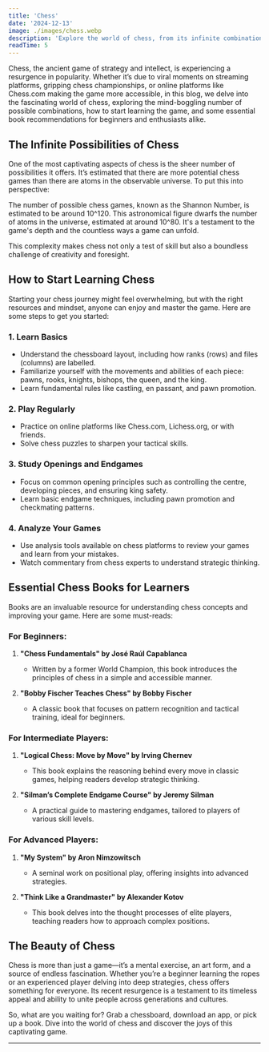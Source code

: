 ```yaml
---
title: 'Chess'
date: '2024-12-13'
image: ./images/chess.webp
description: 'Explore the world of chess, from its infinite combinations to beginner-friendly resources. Learn how to start, find the best books, and master the game of kings!'
readTime: 5
---
```


Chess, the ancient game of strategy and intellect, is experiencing a resurgence in popularity. Whether it’s due to viral moments on streaming platforms, gripping chess championships, or online platforms like Chess.com making the game more accessible, in this blog, we delve into the fascinating world of chess, exploring the mind-boggling number of possible combinations, how to start learning the game, and some essential book recommendations for beginners and enthusiasts alike.

## The Infinite Possibilities of Chess

One of the most captivating aspects of chess is the sheer number of possibilities it offers. It’s estimated that there are more potential chess games than there are atoms in the observable universe. To put this into perspective:

The number of possible chess games, known as the Shannon Number, is estimated to be around 10^120. This astronomical figure dwarfs the number of atoms in the universe, estimated at around 10^80. It's a testament to the game's depth and the countless ways a game can unfold.

This complexity makes chess not only a test of skill but also a boundless challenge of creativity and foresight.

## How to Start Learning Chess

Starting your chess journey might feel overwhelming, but with the right resources and mindset, anyone can enjoy and master the game. Here are some steps to get you started:

### 1. **Learn Basics**

- Understand the chessboard layout, including how ranks (rows) and files (columns) are labelled.
- Familiarize yourself with the movements and abilities of each piece: pawns, rooks, knights, bishops, the queen, and the king.
- Learn fundamental rules like castling, en passant, and pawn promotion.

### 2. **Play Regularly**

- Practice on online platforms like Chess.com, Lichess.org, or with friends.
- Solve chess puzzles to sharpen your tactical skills.

### 3. **Study Openings and Endgames**

- Focus on common opening principles such as controlling the centre, developing pieces, and ensuring king safety.
- Learn basic endgame techniques, including pawn promotion and checkmating patterns.

### 4. **Analyze Your Games**

- Use analysis tools available on chess platforms to review your games and learn from your mistakes.
- Watch commentary from chess experts to understand strategic thinking.

## Essential Chess Books for Learners

Books are an invaluable resource for understanding chess concepts and improving your game. Here are some must-reads:

### For Beginners:

1. **"Chess Fundamentals" by José Raúl Capablanca**

   - Written by a former World Champion, this book introduces the principles of chess in a simple and accessible manner.

2. **"Bobby Fischer Teaches Chess" by Bobby Fischer**
   - A classic book that focuses on pattern recognition and tactical training, ideal for beginners.

### For Intermediate Players:

1. **"Logical Chess: Move by Move" by Irving Chernev**

   - This book explains the reasoning behind every move in classic games, helping readers develop strategic thinking.

2. **"Silman’s Complete Endgame Course" by Jeremy Silman**
   - A practical guide to mastering endgames, tailored to players of various skill levels.

### For Advanced Players:

1. **"My System" by Aron Nimzowitsch**

   - A seminal work on positional play, offering insights into advanced strategies.

2. **"Think Like a Grandmaster" by Alexander Kotov**
   - This book delves into the thought processes of elite players, teaching readers how to approach complex positions.

## The Beauty of Chess

Chess is more than just a game—it’s a mental exercise, an art form, and a source of endless fascination. Whether you’re a beginner learning the ropes or an experienced player delving into deep strategies, chess offers something for everyone. Its recent resurgence is a testament to its timeless appeal and ability to unite people across generations and cultures.

So, what are you waiting for? Grab a chessboard, download an app, or pick up a book. Dive into the world of chess and discover the joys of this captivating game.

---
